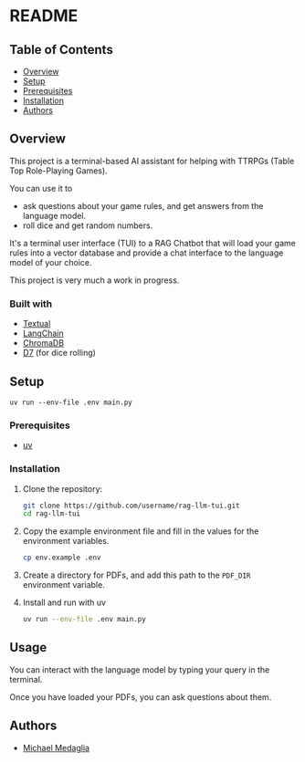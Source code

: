 # README

## Table of Contents

- [Overview](#overview)
- [Setup](#setup)
- [Prerequisites](#prerequisites)
- [Installation](#installation)
- [Authors](#authors)

## Overview

This project is a terminal-based AI assistant for helping with TTRPGs (Table Top Role-Playing Games). 

You can use it to
 - ask questions about your game rules, and get answers from the language model.
 - roll dice and get random numbers.

It's a terminal user interface (TUI) to a RAG Chatbot that will load your game rules into a vector database and 
provide a chat interface to the language model of your choice. 

This project is very much a work in progress.

### Built with

- [Textual](https://textual.textualize.io/)
- [LangChain](https://www.langchain.com/)
- [ChromaDB](https://www.trychroma.com/)
- [D7](https://github.com/NunoCastanho/d7) (for dice rolling)

## Setup

```
uv run --env-file .env main.py
```

### Prerequisites


- [uv](https://docs.astral.sh/uv/)

### Installation

1. Clone the repository:
   ```bash
   git clone https://github.com/username/rag-llm-tui.git
   cd rag-llm-tui
   ```

2. Copy the example environment file and fill in the values for the environment variables.
   ```bash
   cp env.example .env
   ```

3. Create a directory for PDFs, and add this path to the `PDF_DIR` environment variable.

4. Install and run with uv

   ```bash
   uv run --env-file .env main.py
   ```

## Usage

You can interact with the language model by typing your query in the terminal.

Once you have loaded your PDFs, you can ask questions about them.

## Authors

- [Michael Medaglia](https://github.com/medaglia)
